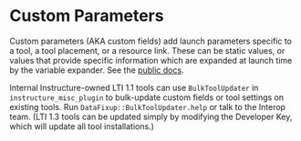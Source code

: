 # Custom Parameters
Custom parameters (AKA custom fields) add launch parameters specific to a tool, a tool placement, or a resource link. These can be static values, or values that provide specific information which are expanded at launch time by the variable expander. See the [public docs](https://canvas.instructure.com/doc/api/file.tools_variable_substitutions.html).

Internal Instructure-owned LTI 1.1 tools can use `BulkToolUpdater` in `instructure_misc_plugin` to bulk-update custom fields or tool settings on existing tools. Run `DataFixup::BulkToolUpdater.help` or talk to the Interop team. (LTI 1.3 tools can be updated simply by modifying the Developer Key, which will update all tool installations.)
